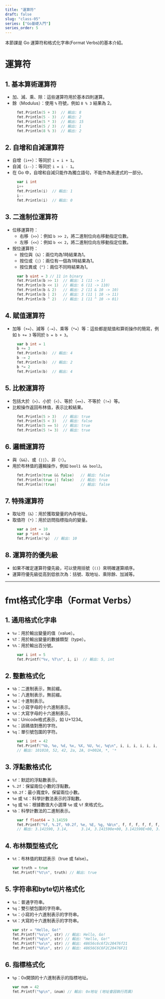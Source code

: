 ```yaml
---
title: "運算符"
draft: false
slug: "class-05"
series: ["Go基礎入門"]
series_order: 5
---
```

本節課是 Go 運算符和格式化字串(Format Verbs)的基本介紹。

# 運算符

## 1. 基本算術運算符
- 加、減、乘、除：這些運算符用於基本四則運算。
- 餘（Modulus）：使用 `%` 符號，例如 `8 % 3` 結果為 2。
  ```go
    fmt.Println(5 + 3)  // 輸出: 8
    fmt.Println(5 - 3)  // 輸出: 2
    fmt.Println(5 * 3)  // 輸出: 15
    fmt.Println(5 / 3)  // 輸出: 1
    fmt.Println(8 % 3)  // 輸出: 2
  ```

## 2. 自增和自減運算符
- 自增（`i++`）：等同於 `i = i + 1`。
- 自減（`i--`）：等同於 `i = i - 1`。
- 在 Go 中，自增和自減只能作為獨立語句，不能作為表達式的一部分。
  ```go
    var i int
    i++
    fmt.Println(i)  // 輸出: 1
    i--
    fmt.Println(i)  // 輸出: 0
  ```

## 3. 二進制位運算符
- 位移運算符：
  - 右移（`>>`）：例如 `b >> 2`，將二進制位向右移動指定位數。
  - 左移（`<<`）：例如 `b << 2`，將二進制位向左移動指定位數。
- 按位運算符：
  - 按位與（`&`）：兩位均為1時結果為1。
  - 按位或（`|`）：兩位有一個為1時結果為1。
  - 按位異或（`^`）：兩位不同時結果為1。
  ```go
    var b uint = 3 // 11 in binary
    fmt.Println(b >> 1)  // 輸出: 1 (11 -> 1)
    fmt.Println(b << 1)  // 輸出: 6 (11 -> 110)
    fmt.Println(b & 2)   // 輸出: 2 (11 & 10 -> 10)
    fmt.Println(b | 2)   // 輸出: 3 (11 | 10 -> 11)
    fmt.Println(b ^ 2)   // 輸出: 1 (11 ^ 10 -> 01)
  ```

## 4. 賦值運算符
- 加等（`+=`）、減等（`-=`）、乘等（`*=`）等：這些都是賦值和算術操作的簡寫，例如 `b += 3` 等同於 `b = b + 3`。
  ```go
    var b int = 1
    b += 3
    fmt.Println(b)  // 輸出: 4
    b -= 2
    fmt.Println(b)  // 輸出: 2
    b *= 2
    fmt.Println(b)  // 輸出: 4
  ```

## 5. 比較運算符
- 包括大於（`>`）、小於（`<`）、等於（`==`）、不等於（`!=`）等。
- 比較操作返回布林值，表示比較結果。
  ```go
    fmt.Println(5 > 3)   // 輸出: true
    fmt.Println(5 < 3)   // 輸出: false
    fmt.Println(5 == 5)  // 輸出: true
    fmt.Println(5 != 3)  // 輸出: true
  ```

## 6. 邏輯運算符
- 與（`&&`）、或（`||`）、非（`!`）。
- 用於布林值的邏輯操作，例如 `bool1 && bool2`。
  ```go
    fmt.Println(true && false)   // 輸出: false
    fmt.Println(true || false)   // 輸出: true
    fmt.Println(!true)           // 輸出: false
  ```

## 7. 特殊運算符
- 取址符（`&`）：用於獲取變量的內存地址。
- 取值符（`*`）：用於訪問指標指向的變量。
  ```go
    var a int = 10
    var p *int = &a
    fmt.Println(*p)  // 輸出: 10
  ```

## 8. 運算符的優先級
- 如果不確定運算符優先級，可以使用括號（`()`）來明確運算順序。
- 運算符優先級從高到低依次為：括號、取地址、乘除餘、加減等。

---

# fmt格式化字串（Format Verbs）

## 1. 通用格式化字串
- `%v`：用於輸出變量的值（value）。
- `%T`：用於輸出變量的數據類型（type）。
- `%%`：用於輸出百分號。
  ```go
    var i int = 5
    fmt.Printf("%v, %T\n", i, i)  // 輸出: 5, int
  ```

## 2. 整數格式化
- `%b`：二進制表示，無前綴。
- `%o`：八進制表示，無前綴。
- `%d`：十進制表示。
- `%x`：小寫字母的十六進制表示。
- `%X`：大寫字母的十六進制表示。
- `%U`：Unicode格式表示，如 U+1234。
- `%c`：該碼值對應的字符。
- `%q`：單引號包圍的字符。
  ```go
    var i int = 42
    fmt.Printf("%b, %o, %d, %x, %X, %U, %c, %q\n", i, i, i, i, i, i, i, i)
    // 輸出: 101010, 52, 42, 2a, 2A, U+002A, *, '*
  ```

## 3. 浮點數格式化
- `%f`：默認的浮點數表示。
- `%.2f`：保留兩位小數的浮點數。
- `%9.2f`：最小寬度9，保留兩位小數。
- `%e` 或 `%E`：科學計數法表示的浮點數。
- `%g` 或 `%G`：根據數值大小選擇 `%e` 或 `%f` 來格式化。
- `%b`：科學計數法的二進制表示。
  ```go
    var f float64 = 3.14159
    fmt.Printf("%f, %.2f, %9.2f, %e, %E, %g, %b\n", f, f, f, f, f, f, f)
    // 輸出: 3.141590, 3.14,      3.14, 3.141590e+00, 3.141590E+00, 3.14159, 6946802425218994p-49
  ```

## 4. 布林類型格式化
- `%t`：布林值的默認表示（true 或 false）。
  ```go
  var truth = true
  fmt.Printf("%t\n", truth) // 輸出: true
  ```

## 5. 字符串和byte切片格式化
- `%s`：普通字符串。
- `%q`：雙引號包圍的字符串。
- `%x`：小寫的十六進制表示的字符串。
- `%X`：大寫的十六進制表示的字符串。
  ```go
  var str = "Hello, Go!"
  fmt.Printf("%s\n", str) // 輸出: Hello, Go!
  fmt.Printf("%q\n", str) // 輸出: "Hello, Go!"
  fmt.Printf("%x\n", str) // 輸出: 48656c6c6f2c20476f21
  fmt.Printf("%X\n", str) // 輸出: 48656C6C6F2C20476F21
  ```

## 6. 指標格式化
- `%p`：0x開頭的十六進制表示的指標地址。
  ```go
  var num = 42
  fmt.Printf("%p\n", &num) // 輸出: 0x地址 (地址會因執行而異)
  ```
